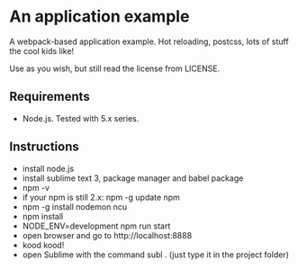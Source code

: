 An application example
=========================

A webpack-based application example. Hot reloading, postcss, lots of stuff the cool kids like!

Use as you wish, but still read the license from LICENSE.

Requirements
-------------

- Node.js. Tested with 5.x series.

Instructions
-------------

- install node.js
- install sublime text 3, package manager and babel package
- npm -v
- if your npm is still 2.x: npm -g update npm
- npm -g install nodemon ncu
- npm install
- NODE_ENV=development npm run start
- open browser and go to http://localhost:8888
- kood kood!
- open Sublime with the command subl .
 (just type it in the project folder)
